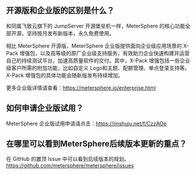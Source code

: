 ## 开源版和企业版的区别是什么？

和同属飞致云旗下的 JumpServer 开源堡垒机一样，MeterSphere 的核心功能全部开源，坚持按月发布新版本，永久免费使用。

相比 MeterSphere 开源版，MeterSphere 企业版提供面向企业级应用场景的 X-Pack 增强包，以及高等级的原厂企业级支持服务，有效助力企业快速构建并运营自己的持续测试平台，加速高质量软件的交付。其中，X-Pack 增强包括一些企业级客户所需的附加功能，比如自定义 Logo和主题、配额管理、单点登录支持等。X-Pack 增强包的具体功能会随新版发布持续增加。

更多企业版详情请查看：https://metersphere.io/enterprise.html

## 如何申请企业版试用？

MeterSphere 企业版试用申请请点击：https://jinshuju.net/f/CzzAOe

## 在哪里可以看到MeterSphere后续版本更新的重点？

在 GitHub 的置顶 Issue 中可以看到后续版本的规划。https://github.com/metersphere/metersphere/issues

